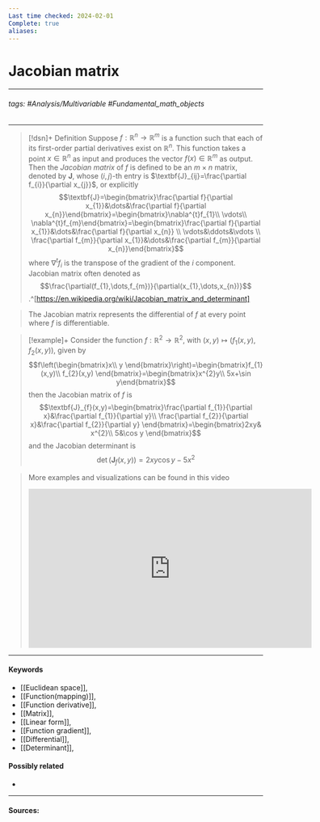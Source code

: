 ```yaml
---
Last time checked: 2024-02-01
Complete: true
aliases:
---
```

# Jacobian matrix
***
###### tags: #Analysis/Multivariable #Fundamental_math_objects 
***
>[!dsn]+ Definition
>Suppose $f:\mathbb{R}^{n}\to\mathbb{R}^{m}$ is a function such that each of its first-order partial derivatives exist on $\mathbb{R}^{n}$. This function takes a point $x\in\mathbb{R}^{n}$ as input and produces the vector $f(x)\in\mathbb{R}^{m}$ as output. Then the *Jacobian matrix* of $f$ is defined to be an $m\times n$ matrix, denoted by $\textbf{J}$, whose $(i,j)$-th entry is $\textbf{J}_{ij}=\frac{\partial f_{i}}{\partial x_{j}}$, or explicitly
>$$\textbf{J}=\begin{bmatrix}\frac{\partial f}{\partial x_{1}}&\dots&\frac{\partial f}{\partial x_{n}}\end{bmatrix}=\begin{bmatrix}\nabla^{t}f_{1}\\ \vdots\\ \nabla^{t}f_{m}\end{bmatrix}=\begin{bmatrix}\frac{\partial f}{\partial x_{1}}&\dots&\frac{\partial f}{\partial x_{n}} \\ \vdots&\ddots&\vdots \\ \frac{\partial f_{m}}{\partial x_{1}}&\dots&\frac{\partial f_{m}}{\partial x_{n}}\end{bmatrix}$$
>where $\nabla^{t}f_{i}$ is the transpose of the gradient of the $i$ component. Jacobian matrix often denoted as 
>$$\frac{\partial(f_{1},\dots,f_{m})}{\partial(x_{1},\dots,x_{n})}$$
>.^[https://en.wikipedia.org/wiki/Jacobian_matrix_and_determinant]

>The Jacobian matrix represents the differential of $f$ at every point where $f$ is differentiable.

>[!example]+
>Consider the function $f:\mathbb{R}^{2}\to\mathbb{R}^{2}$, with $(x,y)\mapsto(f_{1}(x,y),f_{2}(x,y))$, given by
>$$f\left(\begin{bmatrix}x\\ y \end{bmatrix}\right)=\begin{bmatrix}f_{1}(x,y)\\ f_{2}(x,y) \end{bmatrix}=\begin{bmatrix}x^{2}y\\ 5x+\sin y\end{bmatrix}$$
>then the Jacobian matrix of $f$ is
>$$\textbf{J}_{f}(x,y)=\begin{bmatrix}\frac{\partial f_{1}}{\partial x}&\frac{\partial f_{1}}{\partial y}\\ \frac{\partial f_{2}}{\partial x}&\frac{\partial f_{2}}{\partial y} \end{bmatrix}=\begin{bmatrix}2xy& x^{2}\\ 5&\cos y \end{bmatrix}$$
>and the Jacobian determinant is 
>$$\det(\textbf{J}_{f}(x,y))=2xy\cos y-5x^{2}$$

>More examples and visualizations can be found in this video
><iframe width="560" height="315" src="https://www.youtube.com/embed/wCZ1VEmVjVo" title="YouTube video player" frameborder="0" allow="accelerometer; autoplay; clipboard-write; encrypted-media; gyroscope; picture-in-picture; web-share" allowfullscreen></iframe>
***
#### Keywords
- [[Euclidean space]],
- [[Function(mapping)]],
- [[Function derivative]],
- [[Matrix]],
- [[Linear form]],
- [[Function gradient]],
- [[Differential]],
- [[Determinant]],
#### Possibly related
- 
***
#### Sources: